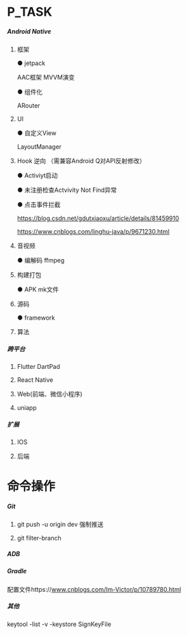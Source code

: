 # P_TASK



#####    Android Native


   
1. 框架

   ● jetpack
   
     AAC框架  MVVM演变
     
   ● 组件化
   
     ARouter
2. UI

   ● 自定义View
   
     LayoutManager

3. Hook  逆向   （需兼容Android Q对API反射修改） 

    ● Activiyt启动

    ● 未注册检查Actvivity Not Find异常

    ● 点击事件拦截

    https://blog.csdn.net/gdutxiaoxu/article/details/81459910 

    https://www.cnblogs.com/linghu-java/p/9671230.html 

4. 音视频
    
    ● 编解码   ffmpeg
5. 构建打包
    
    ● APK mk文件
6. 源码
    
    ● framework

7. 算法

#####   跨平台

1. Flutter DartPad 

2.  React Native 

3.  Web(前端、微信小程序) 

4.  uniapp

#####  扩展

1.  IOS

2.  后端

   

# 命令操作

##### Git

1. git push -u origin dev 强制推送

2. git filter-branch 

##### ADB

##### Gradle

配置文件https://www.cnblogs.com/Im-Victor/p/10789780.html

##### 其他

   keytool -list -v -keystore  SignKeyFile




